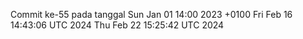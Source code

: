 Commit ke-55 pada tanggal Sun Jan 01 14:00 2023 +0100
Fri Feb 16 14:43:06 UTC 2024
Thu Feb 22 15:25:42 UTC 2024
